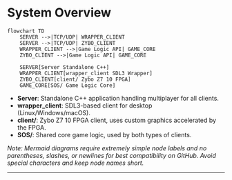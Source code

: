 # System Overview

```mermaid
flowchart TD
    SERVER -->|TCP/UDP| WRAPPER_CLIENT
    SERVER -->|TCP/UDP| ZYBO_CLIENT
    WRAPPER_CLIENT -->|Game Logic API| GAME_CORE
    ZYBO_CLIENT -->|Game Logic API| GAME_CORE

    SERVER[Server Standalone C++]
    WRAPPER_CLIENT[wrapper_client SDL3 Wrapper]
    ZYBO_CLIENT[client/ Zybo Z7 10 FPGA]
    GAME_CORE[SOS/ Game Logic Core]
```

- **Server**: Standalone C++ application handling multiplayer for all clients.
- **wrapper_client**: SDL3-based client for desktop (Linux/Windows/macOS).
- **client/**: Zybo Z7 10 FPGA client, uses custom graphics accelerated by the FPGA.
- **SOS/**: Shared core game logic, used by both types of clients.

*Note: Mermaid diagrams require extremely simple node labels and no parentheses, slashes, or newlines for best compatibility on GitHub. Avoid special characters and keep node names short.*

---
